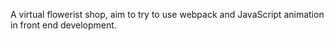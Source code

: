A virtual flowerist shop, aim to try to use webpack and JavaScript animation in front end development.
